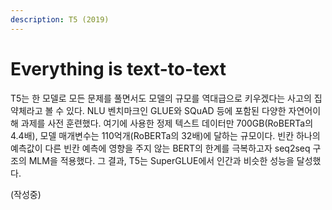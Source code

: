 ```yaml
---
description: T5 (2019)
---
```


# Everything is text-to-text

 T5는 한 모델로 모든 문제를 풀면서도 모델의 규모를 역대급으로 키우겠다는 사고의 집약체라고 볼 수 있다. NLU 벤치마크인 GLUE와 SQuAD 등에 포함된 다양한 자연어이해 과제를 사전 훈련했다. 여기에 사용한 정제 텍스트 데이터만 700GB\(RoBERTa의 4.4배\), 모델 매개변수는 110억개\(RoBERTa의 32배\)에 달하는 규모이다. 빈칸 하나의 예측값이 다른 빈칸 예측에 영향을 주지 않는 BERT의 한계를 극복하고자 seq2seq 구조의 MLM을 적용했다. 그 결과, T5는 SuperGLUE에서 인간과 비슷한 성능을 달성했다.

\(작성중\)

